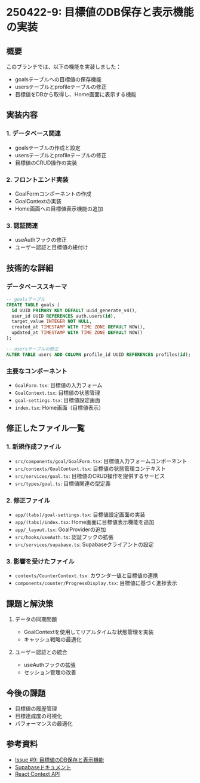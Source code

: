 # 250422-9: 目標値のDB保存と表示機能の実装

## 概要
このブランチでは、以下の機能を実装しました：
- goalsテーブルへの目標値の保存機能
- usersテーブルとprofileテーブルの修正
- 目標値をDBから取得し、Home画面に表示する機能

## 実装内容

### 1. データベース関連
- goalsテーブルの作成と設定
- usersテーブルとprofileテーブルの修正
- 目標値のCRUD操作の実装

### 2. フロントエンド実装
- GoalFormコンポーネントの作成
- GoalContextの実装
- Home画面への目標値表示機能の追加

### 3. 認証関連
- useAuthフックの修正
- ユーザー認証と目標値の紐付け

## 技術的な詳細

### データベーススキーマ
```sql
-- goalsテーブル
CREATE TABLE goals (
  id UUID PRIMARY KEY DEFAULT uuid_generate_v4(),
  user_id UUID REFERENCES auth.users(id),
  target_value INTEGER NOT NULL,
  created_at TIMESTAMP WITH TIME ZONE DEFAULT NOW(),
  updated_at TIMESTAMP WITH TIME ZONE DEFAULT NOW()
);

-- usersテーブルの修正
ALTER TABLE users ADD COLUMN profile_id UUID REFERENCES profiles(id);
```

### 主要なコンポーネント
- `GoalForm.tsx`: 目標値の入力フォーム
- `GoalContext.tsx`: 目標値の状態管理
- `goal-settings.tsx`: 目標値設定画面
- `index.tsx`: Home画面（目標値表示）

## 修正したファイル一覧

### 1. 新規作成ファイル
- `src/components/goal/GoalForm.tsx`: 目標値入力フォームコンポーネント
- `src/contexts/GoalContext.tsx`: 目標値の状態管理コンテキスト
- `src/services/goal.ts`: 目標値のCRUD操作を提供するサービス
- `src/types/goal.ts`: 目標値関連の型定義

### 2. 修正ファイル
- `app/(tabs)/goal-settings.tsx`: 目標値設定画面の実装
- `app/(tabs)/index.tsx`: Home画面に目標値表示機能を追加
- `app/_layout.tsx`: GoalProviderの追加
- `src/hooks/useAuth.ts`: 認証フックの拡張
- `src/services/supabase.ts`: Supabaseクライアントの設定

### 3. 影響を受けたファイル
- `contexts/CounterContext.tsx`: カウンター値と目標値の連携
- `components/counter/ProgressDisplay.tsx`: 目標値に基づく進捗表示

## 課題と解決策
1. データの同期問題
   - GoalContextを使用してリアルタイムな状態管理を実装
   - キャッシュ戦略の最適化

2. ユーザー認証との統合
   - useAuthフックの拡張
   - セッション管理の改善

## 今後の課題
- 目標値の履歴管理
- 目標達成度の可視化
- パフォーマンスの最適化

## 参考資料
- [Issue #9: 目標値のDB保存と表示機能](docs/issues/issue-9.md)
- [Supabaseドキュメント](https://supabase.com/docs)
- [React Context API](https://react.dev/reference/react/useContext)
